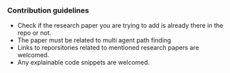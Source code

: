 ### Contribution guidelines

- Check if the research paper you are trying to add is already there in the repo or not.
- The paper must be related to multi agent path finding
- Links to reporsitories related to mentioned research papers are welcomed.
- Any explainable code snippets are welcomed.
